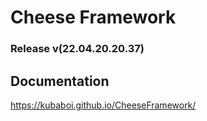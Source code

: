 # Cheese Framework

### Release v(22.04.20.20.37)

## Documentation

https://kubaboi.github.io/CheeseFramework/